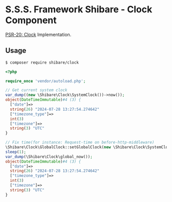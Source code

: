 # S.S.S. Framework Shibare - Clock Component

[PSR-20: Clock](https://www.php-fig.org/psr/psr-20/) Implementation.

## Usage

```sh
$ composer require shibare/clock
```

```php
<?php

require_once 'vendor/autoload.php';

// Get current system clock
var_dump((new \Shibare\Clock\SystemClock())->now());
object(DateTimeImmutable)#4 (3) {
  ["date"]=>
  string(26) "2024-07-28 13:27:54.274642"
  ["timezone_type"]=>
  int(3)
  ["timezone"]=>
  string(3) "UTC"
}

// Fix time(for instance: Request-time on before-http-middleware)
\Shibare\Clock\GlobalClock::setGlobalClock(new \Shibare\Clock\SystemClock());
sleep(1);
var_dump(\Shibare\Clock\global_now());
object(DateTimeImmutable)#4 (3) {
  ["date"]=>
  string(26) "2024-07-28 13:27:54.274642"
  ["timezone_type"]=>
  int(3)
  ["timezone"]=>
  string(3) "UTC"
}
```
